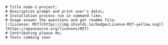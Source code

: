 
    # Title node-1-project;
    # Description prompt and print user's data\;
    # Installation process run in command like;
    # Usage answer the questions and get readme file;
    [![License: MIT](https://img.shields.io/badge/License-MIT-yellow.svg)](https://opensource.org/licenses/MIT)
    # Contributing please do;
    # Tests comming soon
    
    
